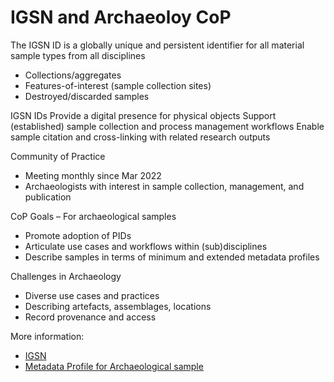 # IGSN and Archaeoloy CoP

The IGSN ID is a globally unique and persistent identifier for all material sample types from all disciplines
- Collections/aggregates
- Features-of-interest (sample collection sites)
- Destroyed/discarded samples

IGSN IDs
Provide a digital presence for physical objects
Support (established) sample collection and process management workflows
Enable sample citation and cross-linking with related research outputs


Community of Practice
- Meeting monthly since Mar 2022
- Archaeologists with interest in sample collection, management, and publication

CoP Goals – For archaeological samples
- Promote adoption of PIDs
- Articulate use cases and workflows within (sub)disciplines
- Describe samples in terms of minimum and extended metadata profiles

Challenges in Archaeology
- Diverse use cases and practices
- Describing artefacts, assemblages, locations
- Record provenance and access


More information: 
- [IGSN](https://www.igsn.org)
- [Metadata Profile for Archaeological sample](https://docs.google.com/spreadsheets/d/1xc8H9yVJJ-6MVOXAmp2-GuG6rDY6_EJ_Or_a2jVMer8/edit?usp=sharing)
                        

